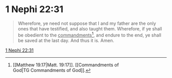 # 1 Nephi 22:31

> Wherefore, ye need not suppose that I and my father are the only ones that have testified, and also taught them. Wherefore, if ye shall be obedient to the <u>commandments</u>[^a], and endure to the end, ye shall be saved at the last day. And thus it is. Amen.

[1 Nephi 22:31](https://www.churchofjesuschrist.org/study/scriptures/bofm/1-ne/22?lang=eng&id=p31#p31)


[^a]: [[Matthew 19.17|Matt. 19:17]]. [[Commandments of God|TG Commandments of God]].  
